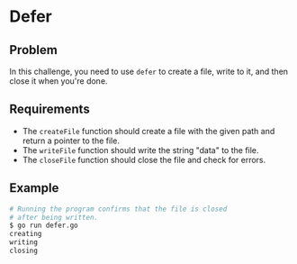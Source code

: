 # Defer

## Problem

In this challenge, you need to use `defer` to create a file, write to it, and then close it when you're done.

## Requirements

- The `createFile` function should create a file with the given path and return a pointer to the file.
- The `writeFile` function should write the string "data" to the file.
- The `closeFile` function should close the file and check for errors.

## Example

```sh
# Running the program confirms that the file is closed
# after being written.
$ go run defer.go
creating
writing
closing
```
